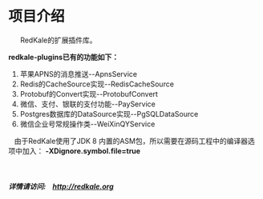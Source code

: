 <h1>项目介绍</h1>
<p>
   &nbsp;&nbsp;&nbsp;&nbsp;&nbsp;&nbsp;RedKale的扩展插件库。
</p>
<strong>redkale-plugins已有的功能如下：</strong>
<ol>
<li>苹果APNS的消息推送--ApnsService</li>
<li>Redis的CacheSource实现--RedisCacheSource</li>
<li>Protobuf的Convert实现--ProtobufConvert</li>
<li>微信、支付、银联的支付功能--PayService</li>
<li>Postgres数据库的DataSource实现--PgSQLDataSource</li>
<li>微信企业号常规操作类--WeiXinQYService</li>
</ol>

&nbsp;&nbsp;&nbsp;由于RedKale使用了JDK 8 内置的ASM包，所以需要在源码工程中的编译器选项中加入： <b>-XDignore.symbol.file=true</b>

&nbsp;&nbsp;&nbsp;&nbsp;&nbsp;&nbsp;<h5>详情请访问:&nbsp;&nbsp;&nbsp;&nbsp;<a href='http://redkale.org' target='_blank'>http://redkale.org</a></h5>
